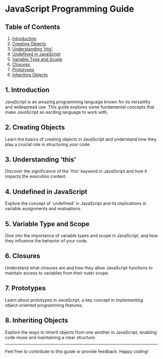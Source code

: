 # JavaScript Programming Guide

## Table of Contents
1. [Introduction](#introduction)
2. [Creating Objects](#creating-objects)
3. [Understanding 'this'](#understanding-this)
4. [Undefined in JavaScript](#undefined-in-javascript)
5. [Variable Type and Scope](#variable-type-and-scope)
6. [Closures](#closures)
7. [Prototypes](#prototypes)
8. [Inheriting Objects](#inheriting-objects)

## 1. Introduction
JavaScript is an amazing programming language known for its versatility and widespread use. This guide explores some fundamental concepts that make JavaScript an exciting language to work with.

## 2. Creating Objects
Learn the basics of creating objects in JavaScript and understand how they play a crucial role in structuring your code.

## 3. Understanding 'this'
Discover the significance of the 'this' keyword in JavaScript and how it impacts the execution context.

## 4. Undefined in JavaScript
Explore the concept of 'undefined' in JavaScript and its implications in variable assignments and evaluations.

## 5. Variable Type and Scope
Dive into the importance of variable types and scope in JavaScript, and how they influence the behavior of your code.

## 6. Closures
Understand what closures are and how they allow JavaScript functions to maintain access to variables from their outer scope.

## 7. Prototypes
Learn about prototypes in JavaScript, a key concept in implementing object-oriented programming features.

## 8. Inheriting Objects
Explore the ways to inherit objects from one another in JavaScript, enabling code reuse and maintaining a clear structure.

---

Feel free to contribute to this guide or provide feedback. Happy coding!

